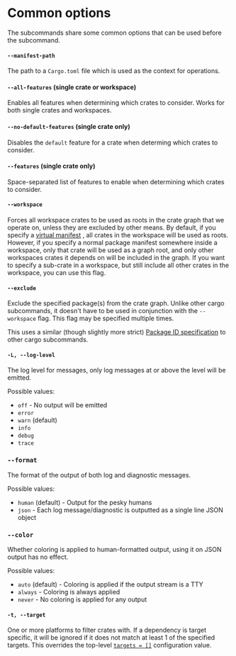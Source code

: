 # Common options

The subcommands share some common options that can be used before the
subcommand.

#### `--manifest-path`

The path to a `Cargo.toml` file which is used as the context for operations.

#### `--all-features` (single crate or workspace)

Enables all features when determining which crates to consider. Works for both
single crates and workspaces.

#### `--no-default-features` (single crate only)

Disables the `default` feature for a crate when determing which crates to
consider.

#### `--features` (single crate only)

Space-separated list of features to enable when determining which crates to
consider.

#### `--workspace`

Forces all workspace crates to be used as roots in the crate graph that we
operate on, unless they are excluded by other means. By default, if you specify
a [virtual manifest](https://doc.rust-lang.org/cargo/reference/manifest.html#virtual-manifest)
, all crates in the workspace will be used as roots. However, if you specify a
normal package manifest somewhere inside a workspace, only that crate will be
used as a graph root, and only other workspaces crates it depends on will be
included in the graph. If you want to specify a sub-crate in a workspace, but
still include all other crates in the workspace, you can use this flag.

#### `--exclude`

Exclude the specified package(s) from the crate graph. Unlike other cargo
subcommands, it doesn't have to be used in conjunction with the `--workspace`
flag. This flag may be specified multiple times.

This uses a similar (though slightly more strict)
[Package ID specification](https://doc.rust-lang.org/cargo/commands/cargo-pkgid.html)
to other cargo subcommands.

#### `-L, --log-level`

The log level for messages, only log messages at or above the level will be
emitted.

Possible values:

* `off` - No output will be emitted
* `error`
* `warn` (default)
* `info`
* `debug`
* `trace`

### `--format`

The format of the output of both log and diagnostic messages.

Possible values:

* `human` (default) - Output for the pesky humans
* `json` - Each log message/diagnostic is outputted as a single line JSON object

### `--color`

Whether coloring is applied to human-formatted output, using it on JSON output
has no effect.

Possible values:

* `auto` (default) - Coloring is applied if the output stream is a TTY
* `always` - Coloring is always applied
* `never` - No coloring is applied for any output

#### `-t, --target`

One or more platforms to filter crates with. If a dependency is target specific,
it will be ignored if it does not match at least 1 of the specified targets.
This overrides the top-level [`targets = []`](../checks/cfg.md) configuration
value.
